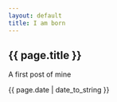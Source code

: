 ```yaml
---
layout: default
title: I am born
---
```


<h2>{{ page.title }}</h2>

<p>A first post of mine</p>

<p>{{ page.date | date_to_string }}</p>
